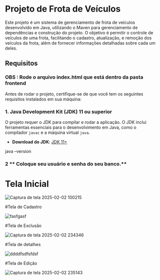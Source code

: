 # Projeto de Frota de Veículos

Este projeto é um sistema de gerenciamento de frota de veículos desenvolvido em Java, utilizando o Maven para gerenciamento de dependências e construção do projeto. O objetivo é permitir o controle de veículos de uma frota, facilitando o cadastro, atualização, e remoção dos veículos da frota, além de fornecer informações detalhadas sobre cada um deles.

## Requisitos
### **OBS : Rode o arquivo index.html que está dentro da pasta frontend**
Antes de rodar o projeto, certifique-se de que você tem os seguintes requisitos instalados em sua máquina:

### 1. **Java Development Kit (JDK) 11 ou superior**

O projeto requer o JDK para compilar e rodar a aplicação. O JDK inclui ferramentas essenciais para o desenvolvimento em Java, como o compilador `javac` e a máquina virtual `java`.

- **Download do JDK**: [JDK 11+](https://www.oracle.com/java/technologies/javase-jdk11-downloads.html)

java –version

### 2 ** Coloque seu usuário e senha do seu banco.**

# Tela Inicial

![Captura de tela 2025-02-02 100215](https://github.com/user-attachments/assets/22b96bbd-10f6-4a95-8bdb-af7a1c93b266)

#Tela de Cadastro

![fasfgasf](https://github.com/user-attachments/assets/35083ce9-31cf-49d4-93df-0d40521c49de)

#Tela de Exclusão 

![Captura de tela 2025-02-02 234346](https://github.com/user-attachments/assets/b75bf0f2-1165-4bd5-8f95-fbf1c45a46b0)

#Tela de detalhes 

![ddddfsdfsfdsf](https://github.com/user-attachments/assets/c53662c8-cc15-40bb-80c8-779863379969)

#Tela de Edição 

![Captura de tela 2025-02-02 235143](https://github.com/user-attachments/assets/2bb54bf3-fde7-4c2e-9101-8c315a725bda)

